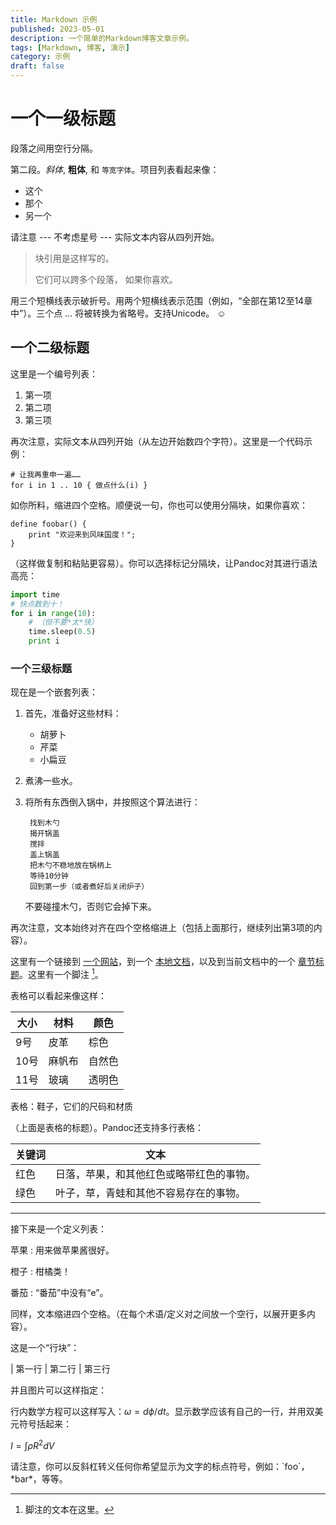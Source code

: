 ```yaml
---
title: Markdown 示例
published: 2023-05-01
description: 一个简单的Markdown博客文章示例。
tags: [Markdown, 博客, 演示]
category: 示例
draft: false
---
```


# 一个一级标题

段落之间用空行分隔。

第二段。_斜体_, **粗体**, 和 `等宽字体`。项目列表看起来像：

- 这个
- 那个
- 另一个

请注意 --- 不考虑星号 --- 实际文本内容从四列开始。

> 块引用是这样写的。
>
> 它们可以跨多个段落，
> 如果你喜欢。

用三个短横线表示破折号。用两个短横线表示范围（例如，“全部在第12至14章中”）。三个点 ... 将被转换为省略号。支持Unicode。 ☺

## 一个二级标题

这里是一个编号列表：

1. 第一项
2. 第二项
3. 第三项

再次注意，实际文本从四列开始（从左边开始数四个字符）。这里是一个代码示例：

    # 让我再重申一遍……
    for i in 1 .. 10 { 做点什么(i) }

如你所料，缩进四个空格。顺便说一句，你也可以使用分隔块，如果你喜欢：

```
define foobar() {
    print "欢迎来到风味国度！";
}
```

（这样做复制和粘贴更容易）。你可以选择标记分隔块，让Pandoc对其进行语法高亮：

```python
import time
# 快点数到十！
for i in range(10):
    # （但不要*太*快）
    time.sleep(0.5)
    print i
```

### 一个三级标题

现在是一个嵌套列表：

1. 首先，准备好这些材料：

    - 胡萝卜
    - 芹菜
    - 小扁豆

2. 煮沸一些水。

3. 将所有东西倒入锅中，并按照这个算法进行：

        找到木勺
        揭开锅盖
        搅拌
        盖上锅盖
        把木勺不稳地放在锅柄上
        等待10分钟
        回到第一步（或者煮好后关闭炉子）

    不要碰撞木勺，否则它会掉下来。

再次注意，文本始终对齐在四个空格缩进上（包括上面那行，继续列出第3项的内容）。

这里有一个链接到 [一个网站](http://foo.bar)，到一个 [本地文档](local-doc.html)，以及到当前文档中的一个 [章节标题](#一个二级标题)。这里有一个脚注 [^1]。

[^1]: 脚注的文本在这里。

表格可以看起来像这样：

| 大小 | 材料 | 颜色 |
|------|------|------|
| 9号 | 皮革 | 棕色 |
| 10号 | 麻帆布 | 自然色 |
| 11号 | 玻璃 | 透明色 |

表格：鞋子，它们的尺码和材质

（上面是表格的标题）。Pandoc还支持多行表格：

| 关键词 | 文本 |
|--------|------|
| 红色   | 日落，苹果，和其他红色或略带红色的事物。 |
| 绿色   | 叶子，草，青蛙和其他不容易存在的事物。 |

---

接下来是一个定义列表：

苹果
: 用来做苹果酱很好。

橙子
: 柑橘类！

番茄
: “番茄”中没有“e”。

同样，文本缩进四个空格。（在每个术语/定义对之间放一个空行，以展开更多内容）。

这是一个“行块”：

| 第一行
| 第二行
| 第三行

并且图片可以这样指定：

[//]: # (![示例图片]&#40;./demo-banner.png "一个示例图片"&#41;)

行内数学方程可以这样写入：$\omega = d\phi / dt$。显示数学应该有自己的一行，并用双美元符号括起来：

$I = \int \rho R^{2} dV$

请注意，你可以反斜杠转义任何你希望显示为文字的标点符号，例如：\`foo\`，\*bar\*，等等。